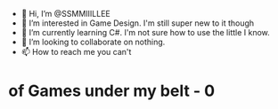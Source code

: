 - 👋 Hi, I’m @SSMMIIILLEE
- 👀 I’m interested in Game Design. I'm still super new to it though
- 🌱 I’m currently learning C#. I'm not sure how to use the little I know.
- 💞️ I’m looking to collaborate on nothing.
- 📫 How to reach me you can't

# of Games under my belt - 0
